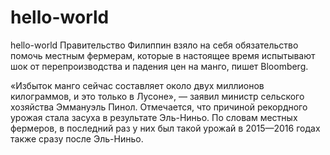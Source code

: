 # hello-world
hello-world
Правительство Филиппин взяло на себя обязательство помочь местным фермерам, которые в настоящее время испытывают шок от перепроизводства и падения цен на манго, пишет Bloomberg.

«Избыток манго сейчас составляет около двух миллионов килограммов, и это только в Лусоне», — заявил министр сельского хозяйства Эммануэль Пинол.
Отмечается, что причиной рекордного урожая стала засуха в результате Эль-Ниньо. По словам местных фермеров, в последний раз у них был такой урожай в 2015—2016 годах также сразу после Эль-Ниньо.
